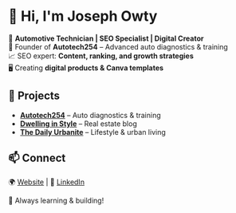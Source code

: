 # 👋 Hi, I'm Joseph Owty  

🚗 **Automotive Technician | SEO Specialist | Digital Creator**  
🔧 Founder of **Autotech254** – Advanced auto diagnostics & training  
📈 SEO expert: **Content, ranking, and growth strategies**  
🖥️ Creating **digital products & Canva templates**  

## 🚀 Projects  
- **[Autotech254](https://your-website.com)** – Auto diagnostics & training  
- **[Dwelling in Style](https://your-realestate-blog.com)** – Real estate blog  
- **[The Daily Urbanite](https://your-lifestyle-blog.com)** – Lifestyle & urban living  

## 📫 Connect  
🌍 [Website](https://your-website.com) | 💼 [LinkedIn](https://linkedin.com/in/yourprofile)  

🚀 Always learning & building! 
